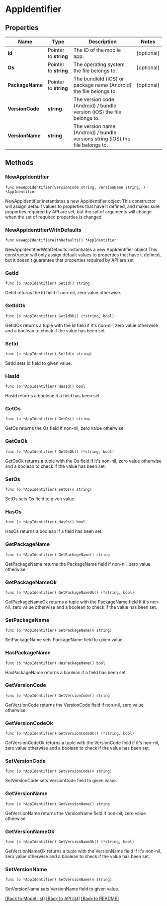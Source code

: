# AppIdentifier

## Properties

Name | Type | Description | Notes
------------ | ------------- | ------------- | -------------
**Id** | Pointer to **string** | The ID of the mobile app. | [optional] 
**Os** | Pointer to **string** | The operating system the file belongs to. | [optional] 
**PackageName** | Pointer to **string** | The bundleId (iOS) or package name (Android) the file belongs to. | [optional] 
**VersionCode** | **string** | The version code (Android) / bundle version (iOS) the file belongs to. | 
**VersionName** | **string** | The version name (Android) / bundle versions string (iOS) the file belongs to. | 

## Methods

### NewAppIdentifier

`func NewAppIdentifier(versionCode string, versionName string, ) *AppIdentifier`

NewAppIdentifier instantiates a new AppIdentifier object
This constructor will assign default values to properties that have it defined,
and makes sure properties required by API are set, but the set of arguments
will change when the set of required properties is changed

### NewAppIdentifierWithDefaults

`func NewAppIdentifierWithDefaults() *AppIdentifier`

NewAppIdentifierWithDefaults instantiates a new AppIdentifier object
This constructor will only assign default values to properties that have it defined,
but it doesn't guarantee that properties required by API are set

### GetId

`func (o *AppIdentifier) GetId() string`

GetId returns the Id field if non-nil, zero value otherwise.

### GetIdOk

`func (o *AppIdentifier) GetIdOk() (*string, bool)`

GetIdOk returns a tuple with the Id field if it's non-nil, zero value otherwise
and a boolean to check if the value has been set.

### SetId

`func (o *AppIdentifier) SetId(v string)`

SetId sets Id field to given value.

### HasId

`func (o *AppIdentifier) HasId() bool`

HasId returns a boolean if a field has been set.

### GetOs

`func (o *AppIdentifier) GetOs() string`

GetOs returns the Os field if non-nil, zero value otherwise.

### GetOsOk

`func (o *AppIdentifier) GetOsOk() (*string, bool)`

GetOsOk returns a tuple with the Os field if it's non-nil, zero value otherwise
and a boolean to check if the value has been set.

### SetOs

`func (o *AppIdentifier) SetOs(v string)`

SetOs sets Os field to given value.

### HasOs

`func (o *AppIdentifier) HasOs() bool`

HasOs returns a boolean if a field has been set.

### GetPackageName

`func (o *AppIdentifier) GetPackageName() string`

GetPackageName returns the PackageName field if non-nil, zero value otherwise.

### GetPackageNameOk

`func (o *AppIdentifier) GetPackageNameOk() (*string, bool)`

GetPackageNameOk returns a tuple with the PackageName field if it's non-nil, zero value otherwise
and a boolean to check if the value has been set.

### SetPackageName

`func (o *AppIdentifier) SetPackageName(v string)`

SetPackageName sets PackageName field to given value.

### HasPackageName

`func (o *AppIdentifier) HasPackageName() bool`

HasPackageName returns a boolean if a field has been set.

### GetVersionCode

`func (o *AppIdentifier) GetVersionCode() string`

GetVersionCode returns the VersionCode field if non-nil, zero value otherwise.

### GetVersionCodeOk

`func (o *AppIdentifier) GetVersionCodeOk() (*string, bool)`

GetVersionCodeOk returns a tuple with the VersionCode field if it's non-nil, zero value otherwise
and a boolean to check if the value has been set.

### SetVersionCode

`func (o *AppIdentifier) SetVersionCode(v string)`

SetVersionCode sets VersionCode field to given value.


### GetVersionName

`func (o *AppIdentifier) GetVersionName() string`

GetVersionName returns the VersionName field if non-nil, zero value otherwise.

### GetVersionNameOk

`func (o *AppIdentifier) GetVersionNameOk() (*string, bool)`

GetVersionNameOk returns a tuple with the VersionName field if it's non-nil, zero value otherwise
and a boolean to check if the value has been set.

### SetVersionName

`func (o *AppIdentifier) SetVersionName(v string)`

SetVersionName sets VersionName field to given value.



[[Back to Model list]](../README.md#documentation-for-models) [[Back to API list]](../README.md#documentation-for-api-endpoints) [[Back to README]](../README.md)


